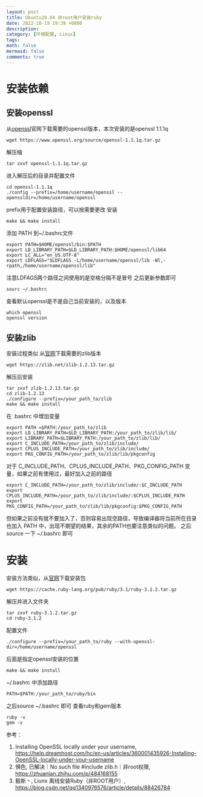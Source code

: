 ```yaml
---
layout: post
title: Ubuntu20.04 非root用户安装ruby
date: 2022-10-19 19:39 +0800
description:
category: [环境配置, Linux]
tags:
math: false
mermaid: false
comments: true
---
```


# 安装依赖
## 安装openssl

从[openssl](https://www.openssl.org/source/)官网下载需要的openssl版本，本次安装的是openssl 1.1.1q
```
wget https://www.openssl.org/source/openssl-1.1.1q.tar.gz
```
解压缩
```
tar zxvf openssl-1.1.1q.tar.gz
```
进入解压后的目录并配置文件
```
cd openssl-1.1.1q
./config --prefix=/home/username/openssl --openssldir=/home/username/openssl
```
prefix用于配置安装路径，可以按需要更改
安装
```
make && make install
```
添加 PATH 到~/.bashrc文件
```
export PATH=$HOME/openssl/bin:$PATH
export LD_LIBRARY_PATH=$LD_LIBRARY_PATH:$HOME/openssl/lib64
export LC_ALL="en_US.UTF-8"
export LDFLAGS="$LDFLAGS -L/home/username/openssl/lib -Wl,-rpath,/home/username/openssl/lib"
```
注意LDFAGS两个路径之间使用的是空格分隔不是冒号
之后更新参数即可
```
sourc ~/.bashrc
```
查看默认openssl是不是自己当前安装的，以及版本
```
which openssl
openssl version
```
## 安装zlib
安装过程类似
从[官网](https://zlib.net/)下载需要的zlib版本
```
wget https://zlib.net/zlib-1.2.13.tar.gz
```
解压后安装
```
tar zxvf zlib-1.2.13.tar.gz
cd zlib-1.2.13
./configure --prefix=/your_path_to/zlib
make && make install
```
在 .bashrc 中增加变量
```
export PATH =$PATH:/your_path_to/zlib
export LD_LIBRARY_PATH=$LD_LIBRARY_PATH:/your_path_to/zlib/lib/
export LIBRARY_PATH=$LIBRARY_PATH:/your_path_to/zlib/lib/
export C_INCLUDE_PATH=/your_path_to/zlib/include/
export CPLUS_INCLUDE_PATH=/your_path_to/zlib/include/
export PKG_CONFIG_PATH=/your_path_to/zlib/lib/pkgconfig
```
对于 C_INCLUDE_PATH、CPLUS_INCLUDE_PATH、PKG_CONFIG_PATH 变量，如果之前有使用过，最好加入之前的路径
```
export C_INCLUDE_PATH=/your_path_to/zlib/include/:$C_INCLUDE_PATH
export CPLUS_INCLUDE_PATH=/your_path_to/zlib/include/:$CPLUS_INCLUDE_PATH
export PKG_CONFIG_PATH=/your_path_to/zlib/lib/pkgconfig:$PKG_CONFIG_PATH
```
但如果之前没有就不要加入了，否则容易出现空路径，导致编译器将当前所在目录也加入 PATH 中，出现不期望的结果，其余的PATH也要注意类似的问题。
之后source 一下 ~/.bashrc 即可
# 安装
安装方法类似，从[官网](http://www.ruby-lang.org/en/downloads/)下载安装包
```
wget https://cache.ruby-lang.org/pub/ruby/3.1/ruby-3.1.2.tar.gz
```
解压并进入文件夹
```
tar zxvf ruby-3.1.2.tar.gz
cd ruby-3.1.2
```
配置文件
```
./configure --prefix=/your_path_to/ruby --with-openssl-dir=/home/username/openssl
```
后面是指定openssl安装的位置
```
make && make install
```
~/.bashrc 中添加路径
```
PATH=$PATH:/your_path_to/ruby/bin
```
之后source ~/.bashrc 即可
查看ruby和gem版本
```
ruby -v
gem -v
```
参考：
1. Installing OpenSSL locally under your username, <https://help.dreamhost.com/hc/en-us/articles/360001435926-Installing-OpenSSL-locally-under-your-username>
2. 惧色, 已解决｜No such file #include zlib.h｜非root权限, <https://zhuanlan.zhihu.com/p/484168155>
3. 毅斯丶, Liunx 离线安装Ruby（非ROOT用户）, <https://blog.csdn.net/qq1340976576/article/details/88426784>
